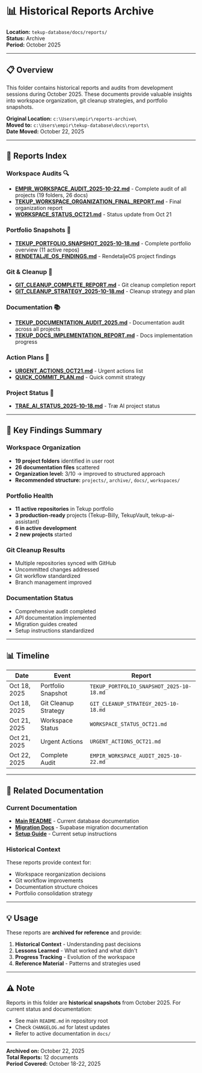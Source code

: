 # 📊 Historical Reports Archive

**Location:** `tekup-database/docs/reports/`  
**Status:** Archive  
**Period:** October 2025

---

## 📋 Overview

This folder contains historical reports and audits from development sessions during October 2025. These documents provide valuable insights into workspace organization, git cleanup strategies, and portfolio snapshots.

**Original Location:** `c:\Users\empir\reports-archive\`  
**Moved to:** `c:\Users\empir\tekup-database\docs\reports\`  
**Date Moved:** October 22, 2025

---

## 📂 Reports Index

### **Workspace Audits** 🔍

- **[EMPIR_WORKSPACE_AUDIT_2025-10-22.md](EMPIR_WORKSPACE_AUDIT_2025-10-22.md)** - Complete audit of all projects (19 folders, 26 docs)
- **[TEKUP_WORKSPACE_ORGANIZATION_FINAL_REPORT.md](TEKUP_WORKSPACE_ORGANIZATION_FINAL_REPORT.md)** - Final organization report
- **[WORKSPACE_STATUS_OCT21.md](WORKSPACE_STATUS_OCT21.md)** - Status update from Oct 21

### **Portfolio Snapshots** 📸

- **[TEKUP_PORTFOLIO_SNAPSHOT_2025-10-18.md](TEKUP_PORTFOLIO_SNAPSHOT_2025-10-18.md)** - Complete portfolio overview (11 active repos)
- **[RENDETALJE_OS_FINDINGS.md](RENDETALJE_OS_FINDINGS.md)** - RendetaljeOS project findings

### **Git & Cleanup** 🧹

- **[GIT_CLEANUP_COMPLETE_REPORT.md](GIT_CLEANUP_COMPLETE_REPORT.md)** - Git cleanup completion report
- **[GIT_CLEANUP_STRATEGY_2025-10-18.md](GIT_CLEANUP_STRATEGY_2025-10-18.md)** - Cleanup strategy and plan

### **Documentation** 📚

- **[TEKUP_DOCUMENTATION_AUDIT_2025.md](TEKUP_DOCUMENTATION_AUDIT_2025.md)** - Documentation audit across all projects
- **[TEKUP_DOCS_IMPLEMENTATION_REPORT.md](TEKUP_DOCS_IMPLEMENTATION_REPORT.md)** - Docs implementation progress

### **Action Plans** 📝

- **[URGENT_ACTIONS_OCT21.md](URGENT_ACTIONS_OCT21.md)** - Urgent actions list
- **[QUICK_COMMIT_PLAN.md](QUICK_COMMIT_PLAN.md)** - Quick commit strategy

### **Project Status** 🚀

- **[TRAE_AI_STATUS_2025-10-18.md](TRAE_AI_STATUS_2025-10-18.md)** - Træ AI project status

---

## 🎯 Key Findings Summary

### Workspace Organization

- **19 project folders** identified in user root
- **26 documentation files** scattered
- **Organization level:** 3/10 → improved to structured approach
- **Recommended structure:** `projects/`, `archive/`, `docs/`, `workspaces/`

### Portfolio Health

- **11 active repositories** in Tekup portfolio
- **3 production-ready** projects (Tekup-Billy, TekupVault, tekup-ai-assistant)
- **6 in active development**
- **2 new projects** started

### Git Cleanup Results

- Multiple repositories synced with GitHub
- Uncommitted changes addressed
- Git workflow standardized
- Branch management improved

### Documentation Status

- Comprehensive audit completed
- API documentation implemented
- Migration guides created
- Setup instructions standardized

---

## 📊 Timeline

| Date | Event | Report |
|------|-------|--------|
| Oct 18, 2025 | Portfolio Snapshot | `TEKUP_PORTFOLIO_SNAPSHOT_2025-10-18.md` |
| Oct 18, 2025 | Git Cleanup Strategy | `GIT_CLEANUP_STRATEGY_2025-10-18.md` |
| Oct 21, 2025 | Workspace Status | `WORKSPACE_STATUS_OCT21.md` |
| Oct 21, 2025 | Urgent Actions | `URGENT_ACTIONS_OCT21.md` |
| Oct 22, 2025 | Complete Audit | `EMPIR_WORKSPACE_AUDIT_2025-10-22.md` |

---

## 🔗 Related Documentation

### Current Documentation

- **[Main README](../../README.md)** - Current database documentation
- **[Migration Docs](../migration/README.md)** - Supabase migration documentation
- **[Setup Guide](../SETUP.md)** - Current setup instructions

### Historical Context

These reports provide context for:

- Workspace reorganization decisions
- Git workflow improvements
- Documentation structure choices
- Portfolio consolidation strategy

---

## 💡 Usage

These reports are **archived for reference** and provide:

1. **Historical Context** - Understanding past decisions
2. **Lessons Learned** - What worked and what didn't
3. **Progress Tracking** - Evolution of the workspace
4. **Reference Material** - Patterns and strategies used

---

## ⚠️ Note

Reports in this folder are **historical snapshots** from October 2025. For current status and documentation:

- See main `README.md` in repository root
- Check `CHANGELOG.md` for latest updates
- Refer to active documentation in `docs/`

---

**Archived on:** October 22, 2025  
**Total Reports:** 12 documents  
**Period Covered:** October 18-22, 2025
